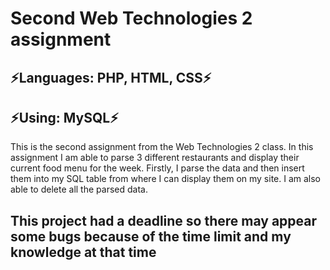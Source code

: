 # Second Web Technologies 2 assignment
## ⚡Languages: PHP, HTML, CSS⚡
## ⚡Using: MySQL⚡
This is the second assignment from the Web Technologies 2 class. In this assignment I am able to parse 3 different restaurants
and display their current food menu for the week. Firstly, I parse the data and then insert them into my SQL table 
from where I can display them on my site. I am also able to delete all the parsed data.
## This project had a deadline so there may appear some bugs because of the time limit and my knowledge at that time
